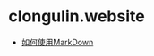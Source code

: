 # clongulin.website

* [如何使用MarkDown](https://github.com/clongulin/clongulin.github.io/blob/master/utils/markdown.md)

